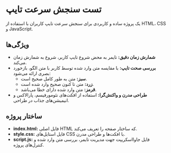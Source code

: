 # تست سنجش سرعت تایپ

یک پروژه ساده و کاربردی برای سنجش سرعت تایپ کاربران با استفاده از HTML، CSS و JavaScript.

## ویژگی‌ها

- **شمارش زمان دقیق:** تایمر به محض شروع تایپ کاربر، شروع به شمارش زمان می‌کند.
- **بررسی صحت تایپ:** با مقایسه متن وارد شده توسط کاربر با متن الگو، بازخورد بصری ارائه می‌شود:
  - **سبز:** متن به طور کامل صحیح است.
  - **زرد:** متن تا کنون صحیح وارد شده است.
  - **قرمز:** متن وارد شده دارای خطا می‌باشد.
- **طراحی مدرن و واکنش‌گرا:** استفاده از افکت‌های نئومورفیسم، پارالاکس و انیمیشن‌های جذاب در طراحی.

## ساختار پروژه


- **index.html:** فایل اصلی HTML که ساختار صفحه را تعریف می‌کند.
- **style.css:** فایل استایل‌های CSS با افکت‌ها و طراحی مدرن.
- **script.js:** فایل جاوااسکریپت جهت مدیریت تایمر، بررسی متن وارد شده و کنترل‌های پروژه.
